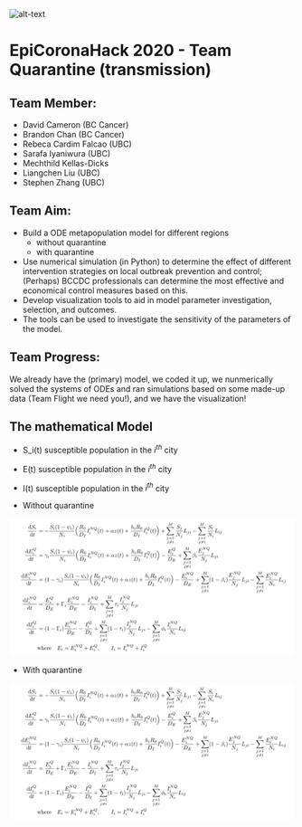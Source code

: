 ![alt-text](images/norwester_blue.png)
# EpiCoronaHack 2020 - Team Quarantine (transmission)

## Team Member:

* David Cameron (BC Cancer)
* Brandon Chan (BC Cancer)
* Rebeca Cardim Falcao (UBC)
* Sarafa Iyaniwura (UBC)
* Mechthild Kellas-Dicks 
* Liangchen Liu (UBC)
* Stephen Zhang (UBC)

## Team Aim:

* Build a ODE metapopulation model for different regions 
  * without  quarantine
  * with quarantine 
* Use numerical simulation (in Python) to determine the effect of different intervention strategies on local outbreak prevention and control; (Perhaps) BCCDC professionals can determine the most effective and economical  control measures based on this. 
* Develop visualization tools to aid in model parameter investigation, selection, and outcomes. 
* The tools can be used to investigate the sensitivity of the parameters of the model.

## Team Progress:

We already have the (primary) model, we coded it up, we nunmerically solved the systems of ODEs and ran simulations based on some made-up data (Team Flight we need you!), and we have the visualization!

## The mathematical Model

* S_i(t) susceptible population in the $i^{th}$ city
* E(t) susceptible population in the $i^{th}$ city
* I(t) susceptible population in the $i^{th}$ city


* Without quarantine

![alt-text](images/ODE_Quarantine.png)


* With quarantine

![alt-text](images/ODE_Quarantine.png)

